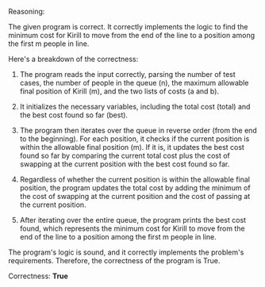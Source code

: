 Reasoning:

The given program is correct. It correctly implements the logic to find the minimum cost for Kirill to move from the end of the line to a position among the first m people in line.

Here's a breakdown of the correctness:

1. The program reads the input correctly, parsing the number of test cases, the number of people in the queue (n), the maximum allowable final position of Kirill (m), and the two lists of costs (a and b).

2. It initializes the necessary variables, including the total cost (total) and the best cost found so far (best).

3. The program then iterates over the queue in reverse order (from the end to the beginning). For each position, it checks if the current position is within the allowable final position (m). If it is, it updates the best cost found so far by comparing the current total cost plus the cost of swapping at the current position with the best cost found so far.

4. Regardless of whether the current position is within the allowable final position, the program updates the total cost by adding the minimum of the cost of swapping at the current position and the cost of passing at the current position.

5. After iterating over the entire queue, the program prints the best cost found, which represents the minimum cost for Kirill to move from the end of the line to a position among the first m people in line.

The program's logic is sound, and it correctly implements the problem's requirements. Therefore, the correctness of the program is True.

Correctness: **True**